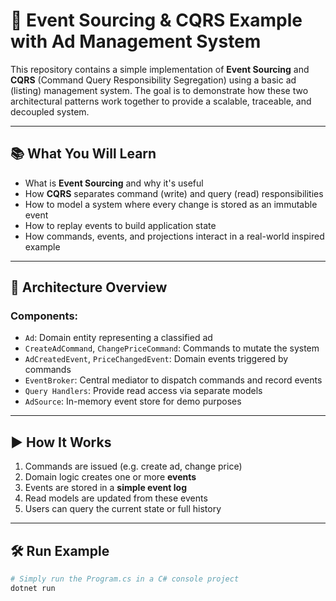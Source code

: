 # 🧪 Event Sourcing & CQRS Example with Ad Management System

This repository contains a simple implementation of **Event Sourcing** and **CQRS** (Command Query Responsibility Segregation) using a basic ad (listing) management system. The goal is to demonstrate how these two architectural patterns work together to provide a scalable, traceable, and decoupled system.

---

## 📚 What You Will Learn

- What is **Event Sourcing** and why it's useful  
- How **CQRS** separates command (write) and query (read) responsibilities  
- How to model a system where every change is stored as an immutable event  
- How to replay events to build application state  
- How commands, events, and projections interact in a real-world inspired example

---

## 🧱 Architecture Overview

### Components:

- `Ad`: Domain entity representing a classified ad  
- `CreateAdCommand`, `ChangePriceCommand`: Commands to mutate the system  
- `AdCreatedEvent`, `PriceChangedEvent`: Domain events triggered by commands  
- `EventBroker`: Central mediator to dispatch commands and record events  
- `Query Handlers`: Provide read access via separate models  
- `AdSource`: In-memory event store for demo purposes

---

## ▶️ How It Works

1. Commands are issued (e.g. create ad, change price)
2. Domain logic creates one or more **events**
3. Events are stored in a **simple event log**
4. Read models are updated from these events
5. Users can query the current state or full history

---

## 🛠️ Run Example

```bash
# Simply run the Program.cs in a C# console project
dotnet run
